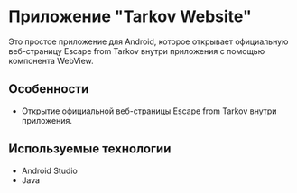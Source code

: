 # Приложение "Tarkov Website"

Это простое приложение для Android, которое открывает официальную веб-страницу Escape from Tarkov внутри приложения с помощью компонента WebView.

## Особенности

- Открытие официальной веб-страницы Escape from Tarkov внутри приложения.

## Используемые технологии

- Android Studio
- Java
